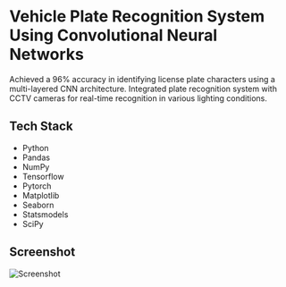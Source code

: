 # Vehicle Plate Recognition System Using Convolutional Neural Networks

Achieved a 96% accuracy in identifying license plate characters using a multi-layered CNN architecture. Integrated plate recognition system with CCTV cameras for real-time recognition in various lighting conditions.

## Tech Stack

- Python
- Pandas
- NumPy
- Tensorflow
- Pytorch
- Matplotlib
- Seaborn
- Statsmodels
- SciPy

## Screenshot

![Screenshot](screenshot.png)